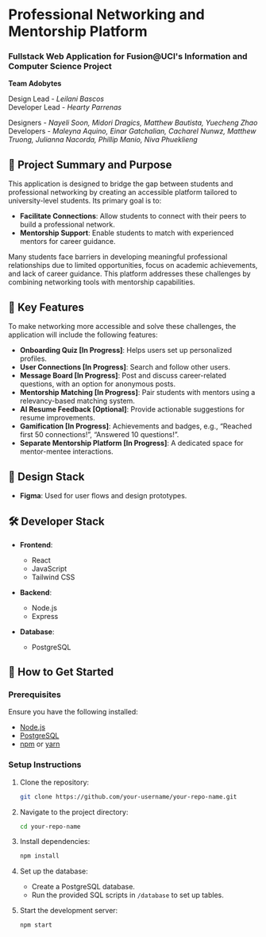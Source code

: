 
# Professional Networking and Mentorship Platform
### Fullstack Web Application for Fusion@UCI's Information and Computer Science Project

**Team Adobytes**

Design Lead - *Leilani Bascos*  
Developer Lead - *Hearty Parrenas* 

Designers - *Nayeli Soon, Midori Dragics, Matthew Bautista, Yuecheng Zhao*  
Developers - *Maleyna Aquino, Einar Gatchalian, Cacharel Nunwz, Matthew Truong, Julianna Nacorda, Phillip Manio, Niva Phueklieng*  

## 🌟 Project Summary and Purpose

This application is designed to bridge the gap between students and professional networking by creating an accessible platform tailored to university-level students. Its primary goal is to:

- **Facilitate Connections**: Allow students to connect with their peers to build a professional network.
- **Mentorship Support**: Enable students to match with experienced mentors for career guidance.

Many students face barriers in developing meaningful professional relationships due to limited opportunities, focus on academic achievements, and lack of career guidance. This platform addresses these challenges by combining networking tools with mentorship capabilities.

## 🎯 Key Features
To make networking more accessible and solve these challenges, the application will include the following features:
- **Onboarding Quiz [In Progress]**: Helps users set up personalized profiles.
- **User Connections [In Progress]**: Search and follow other users.
- **Message Board [In Progress]**: Post and discuss career-related questions, with an option for anonymous posts.
- **Mentorship Matching [In Progress]**: Pair students with mentors using a relevancy-based matching system.
- **AI Resume Feedback [Optional]**: Provide actionable suggestions for resume improvements.
- **Gamification [In Progress]**: Achievements and badges, e.g., “Reached first 50 connections!”, “Answered 10 questions!”.
- **Separate Mentorship Platform [In Progress]**: A dedicated space for mentor-mentee interactions.

## 🎨 Design Stack

- **Figma**: Used for user flows and design prototypes.

## 🛠️ Developer Stack

- **Frontend**:  
  - React  
  - JavaScript  
  - Tailwind CSS  

- **Backend**:  
  - Node.js  
  - Express  

- **Database**:  
  - PostgreSQL  

## 🚀 How to Get Started

### Prerequisites
Ensure you have the following installed:
- [Node.js](https://nodejs.org/)
- [PostgreSQL](https://www.postgresql.org/)
- [npm](https://www.npmjs.com/) or [yarn](https://yarnpkg.com/)

### Setup Instructions
1. Clone the repository:
   ```bash
   git clone https://github.com/your-username/your-repo-name.git
   ```
2. Navigate to the project directory:
   ```bash
   cd your-repo-name
   ```
3. Install dependencies:
   ```bash
   npm install
   ```
4. Set up the database:
   - Create a PostgreSQL database.
   - Run the provided SQL scripts in `/database` to set up tables.

5. Start the development server:
   ```bash
   npm start
   ```
